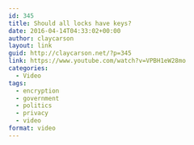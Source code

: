 ```yaml
---
id: 345
title: Should all locks have keys?
date: 2016-04-14T04:33:02+00:00
author: claycarson
layout: link
guid: http://claycarson.net/?p=345
link: https://www.youtube.com/watch?v=VPBH1eW28mo
categories: 
  - Video
tags:
  - encryption
  - government
  - politics
  - privacy
  - video
format: video
---
```

